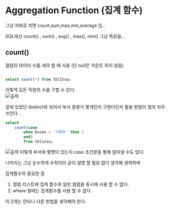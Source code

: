 
# Aggregation Function (집계 함수)

그냥 자바로 치면 count,sum,max,min,average 임..  

SQL에선 count() , sum() , avg() , max(), min() 그냥 똑같음...  


## count()
컬럼의 데이터 수를 세야 할 때 사용 (단 null은 카운트 하지 않음)  

```sql

select count(*) from tblInsa;
```
이렇게 모든 직원의 수를 구할 수 있다.  
![출력](https://github.com/juniel1299/juniel1299.github.io/assets/62318700/5dd449e0-2d6c-4997-a29b-4831289b5149)

앞에 있었던 distinct와 섞어서 부서 종류가 몇개인지 구한다던지 활용 방법이 많아 자주 쓰인다.  

```sql
select 
    count(case
        when buseo = '기획부' then 1
        end)
        from tblinsa;
```
![출력](https://github.com/juniel1299/juniel1299.github.io/assets/62318700/6c19f736-d7fe-4b2b-9991-62c6302064e5)
이렇게 부서에 몇명이 있는지 case 조건문을 통해 알아낼 수도 있다.  


나머지는 그냥 순수하게 수학이라 굳이 설명 할 필요 없다 생각해 생략하며  

집계함수의 중요한 점  
1. 컬럼 리스트에 집계 함수와 일반 컬럼을 동시에 사용 할 수 없다.
2. where 절에는 집계함수를 사용 할 수 없다.

이 2개는 안되니 다른 방법을 생각해야 한다.